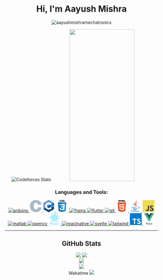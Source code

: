 <h1 align="center">Hi, I'm Aayush Mishra</h1>
<p align="center"> <img src="https://komarev.com/ghpvc/?username=aayushmishramechatronics&label=Profile%20views&color=0e75b6&style=flat" alt="aayushmishramechatronics" /> </p>

<div align="center">
 
![Codeforces Stats](https://codeforces-readme-stats.vercel.app/api/card?username=aayushmishra2025)
<img src="https://leetcard.jacoblin.cool/aayushmishra2025" height="500" width="65%" />

<h3 align="center">Languages and Tools:</h3>
<p align="center"> <a href="https://www.arduino.cc/" target="_blank" rel="noreferrer"> <img src="https://cdn.worldvectorlogo.com/logos/arduino-1.svg" alt="arduino" width="40" height="40"/> </a> <a href="https://www.cprogramming.com/" target="_blank" rel="noreferrer"> <img src="https://raw.githubusercontent.com/devicons/devicon/master/icons/c/c-original.svg" alt="c" width="40" height="40"/> </a> <a href="https://www.w3schools.com/cpp/" target="_blank" rel="noreferrer"> <img src="https://raw.githubusercontent.com/devicons/devicon/master/icons/cplusplus/cplusplus-original.svg" alt="cplusplus" width="40" height="40"/> </a> <a href="https://www.w3schools.com/css/" target="_blank" rel="noreferrer"> <img src="https://raw.githubusercontent.com/devicons/devicon/master/icons/css3/css3-original-wordmark.svg" alt="css3" width="40" height="40"/> </a> <a href="https://www.figma.com/" target="_blank" rel="noreferrer"> <img src="https://www.vectorlogo.zone/logos/figma/figma-icon.svg" alt="figma" width="40" height="40"/> </a> <a href="https://flutter.dev" target="_blank" rel="noreferrer"> <img src="https://www.vectorlogo.zone/logos/flutterio/flutterio-icon.svg" alt="flutter" width="40" height="40"/> </a> <a href="https://git-scm.com/" target="_blank" rel="noreferrer"> <img src="https://www.vectorlogo.zone/logos/git-scm/git-scm-icon.svg" alt="git" width="40" height="40"/> </a> <a href="https://www.w3.org/html/" target="_blank" rel="noreferrer"> <img src="https://raw.githubusercontent.com/devicons/devicon/master/icons/html5/html5-original-wordmark.svg" alt="html5" width="40" height="40"/> </a> <a href="https://www.java.com" target="_blank" rel="noreferrer"> <img src="https://raw.githubusercontent.com/devicons/devicon/master/icons/java/java-original.svg" alt="java" width="40" height="40"/> </a> <a href="https://developer.mozilla.org/en-US/docs/Web/JavaScript" target="_blank" rel="noreferrer"> <img src="https://raw.githubusercontent.com/devicons/devicon/master/icons/javascript/javascript-original.svg" alt="javascript" width="40" height="40"/> </a> <a href="https://www.mathworks.com/" target="_blank" rel="noreferrer"> <img src="https://upload.wikimedia.org/wikipedia/commons/2/21/Matlab_Logo.png" alt="matlab" width="40" height="40"/> </a> <a href="https://opencv.org/" target="_blank" rel="noreferrer"> <img src="https://www.vectorlogo.zone/logos/opencv/opencv-icon.svg" alt="opencv" width="40" height="40"/> </a> <a href="https://reactjs.org/" target="_blank" rel="noreferrer"> <img src="https://raw.githubusercontent.com/devicons/devicon/master/icons/react/react-original-wordmark.svg" alt="react" width="40" height="40"/> </a> <a href="https://reactnative.dev/" target="_blank" rel="noreferrer"> <img src="https://reactnative.dev/img/header_logo.svg" alt="reactnative" width="40" height="40"/> </a> <a href="https://svelte.dev" target="_blank" rel="noreferrer"> <img src="https://upload.wikimedia.org/wikipedia/commons/1/1b/Svelte_Logo.svg" alt="svelte" width="40" height="40"/> </a> <a href="https://tailwindcss.com/" target="_blank" rel="noreferrer"> <img src="https://www.vectorlogo.zone/logos/tailwindcss/tailwindcss-icon.svg" alt="tailwind" width="40" height="40"/> </a> <a href="https://www.typescriptlang.org/" target="_blank" rel="noreferrer"> <img src="https://raw.githubusercontent.com/devicons/devicon/master/icons/typescript/typescript-original.svg" alt="typescript" width="40" height="40"/> </a> <a href="https://vuejs.org/" target="_blank" rel="noreferrer"> <img src="https://raw.githubusercontent.com/devicons/devicon/master/icons/vuejs/vuejs-original-wordmark.svg" alt="vuejs" width="40" height="40"/> </a> </p>

---

## GitHub Stats

<div align="center">

<img src="https://github-readme-stats.vercel.app/api?username=aayushmishramechatronics&show_icons=true&theme=github_dark&hide=issues&count_private=true" width="50%" />
<img src="https://github-readme-streak-stats.herokuapp.com/?user=aayushmishramechatronics&theme=github-dark-blue" width="50%" />
<br/>
<img src="https://github-readme-activity-graph.vercel.app/graph?username=aayushmishramechatronics&theme=github-compact" width="96%"/>
<br/>
<img src="https://github-readme-stats.vercel.app/api/top-langs/?username=aayushmishramechatronics&layout=compact&theme=github_dark" width="50%"/>

</div>

<thead>
            <tr>
                <th colspan="2">Wakatime</th>
            </tr>
        </thead>
        <tr>
            <td colspan="2" align="center">
                <picture>
                    <source srcset="https://github-readme-stats.vercel.app/api/wakatime?username=aayushmishramechatronics&theme=radical&layout=compact&border_color=000000&range=all_time" media="(prefers-color-scheme: dark)" />
                    <source
                        srcset="https://github-readme-stats.vercel.app/api/wakatime?username=aayushmishramechatronics&theme=graywhite&layout=compact&border_color=EDEDED&text_color=515151&icon_color=6D6D6D"
                        media="(prefers-color-scheme: light), (prefers-color-scheme: no-preference)"
                    />
                    <img src="https://github-readme-stats.vercel.app/api/wakatime?username=aayushmishramechatronics&theme=radical&layout=compact&border_color=000000&range=all_time" />
                </picture>
            </td>
        </tr>
